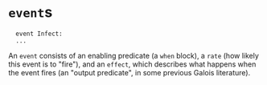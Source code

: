 # `event`s

```askee
  event Infect:
  ...
```

An `event` consists of an enabling predicate (a `when` block), a `rate` (how
likely this event is to "fire"), and an `effect`, which describes what happens
when the event fires (an "output predicate", in some previous Galois
literature).
